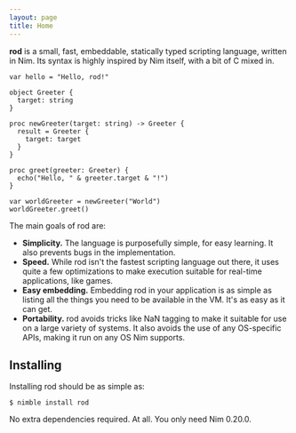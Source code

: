 ```yaml
---
layout: page
title: Home
---
```


**rod** is a small, fast, embeddable, statically typed scripting language,
written in Nim. Its syntax is highly inspired by Nim itself, with a bit of C
mixed in.

```
var hello = "Hello, rod!"

object Greeter {
  target: string
}

proc newGreeter(target: string) -> Greeter {
  result = Greeter {
    target: target
  }
}

proc greet(greeter: Greeter) {
  echo("Hello, " & greeter.target & "!")
}

var worldGreeter = newGreeter("World")
worldGreeter.greet()
```

The main goals of rod are:

- **Simplicity.** The language is purposefully simple, for easy learning.
  It also prevents bugs in the implementation.
- **Speed.** While rod isn't the fastest scripting language out there, it uses
  quite a few optimizations to make execution suitable for real-time
  applications, like games.
- **Easy embedding.** Embedding rod in your application is as simple as listing
  all the things you need to be available in the VM. It's as easy as it can get.
- **Portability.** rod avoids tricks like NaN tagging to make it suitable for
  use on a large variety of systems. It also avoids the use of any OS-specific
  APIs, making it run on any OS Nim supports.

## Installing

Installing rod should be as simple as:

```
$ nimble install rod
```

No extra dependencies required. At all. You only need Nim 0.20.0.
